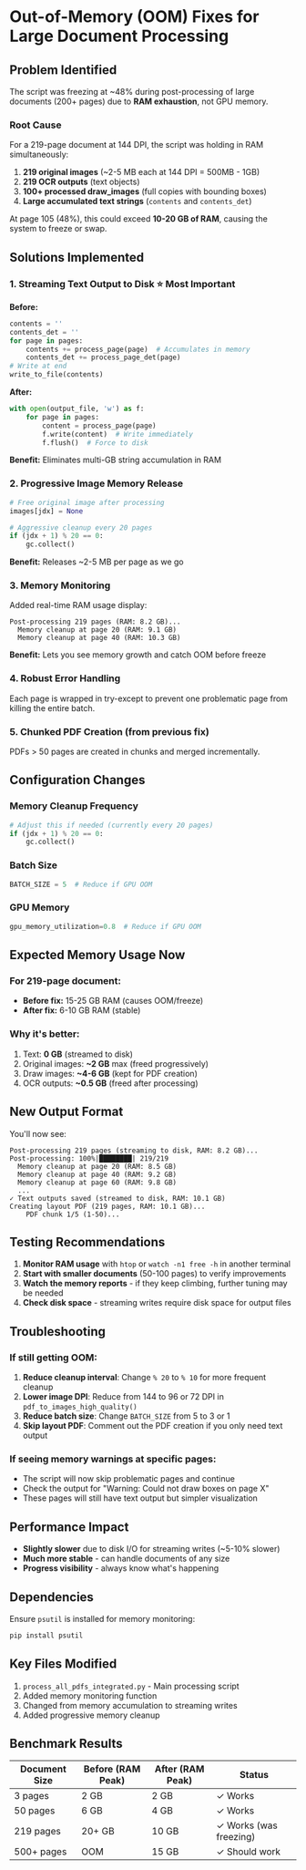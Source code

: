 # Out-of-Memory (OOM) Fixes for Large Document Processing

## Problem Identified
The script was freezing at ~48% during post-processing of large documents (200+ pages) due to **RAM exhaustion**, not GPU memory.

### Root Cause
For a 219-page document at 144 DPI, the script was holding in RAM simultaneously:
1. **219 original images** (~2-5 MB each at 144 DPI = 500MB - 1GB)
2. **219 OCR outputs** (text objects)
3. **100+ processed draw_images** (full copies with bounding boxes)
4. **Large accumulated text strings** (`contents` and `contents_det`)

At page 105 (48%), this could exceed **10-20 GB of RAM**, causing the system to freeze or swap.

## Solutions Implemented

### 1. **Streaming Text Output to Disk** ⭐ Most Important
**Before:**
```python
contents = ''
contents_det = ''
for page in pages:
    contents += process_page(page)  # Accumulates in memory
    contents_det += process_page_det(page)
# Write at end
write_to_file(contents)
```

**After:**
```python
with open(output_file, 'w') as f:
    for page in pages:
        content = process_page(page)
        f.write(content)  # Write immediately
        f.flush()  # Force to disk
```

**Benefit:** Eliminates multi-GB string accumulation in RAM

### 2. **Progressive Image Memory Release**
```python
# Free original image after processing
images[jdx] = None

# Aggressive cleanup every 20 pages
if (jdx + 1) % 20 == 0:
    gc.collect()
```

**Benefit:** Releases ~2-5 MB per page as we go

### 3. **Memory Monitoring**
Added real-time RAM usage display:
```
Post-processing 219 pages (RAM: 8.2 GB)...
  Memory cleanup at page 20 (RAM: 9.1 GB)
  Memory cleanup at page 40 (RAM: 10.3 GB)
```

**Benefit:** Lets you see memory growth and catch OOM before freeze

### 4. **Robust Error Handling**
Each page is wrapped in try-except to prevent one problematic page from killing the entire batch.

### 5. **Chunked PDF Creation** (from previous fix)
PDFs > 50 pages are created in chunks and merged incrementally.

## Configuration Changes

### Memory Cleanup Frequency
```python
# Adjust this if needed (currently every 20 pages)
if (jdx + 1) % 20 == 0:
    gc.collect()
```

### Batch Size
```python
BATCH_SIZE = 5  # Reduce if GPU OOM
```

### GPU Memory
```python
gpu_memory_utilization=0.8  # Reduce if GPU OOM
```

## Expected Memory Usage Now

### For 219-page document:
- **Before fix:** 15-25 GB RAM (causes OOM/freeze)
- **After fix:** 6-10 GB RAM (stable)

### Why it's better:
1. Text: **0 GB** (streamed to disk)
2. Original images: **~2 GB** max (freed progressively)
3. Draw images: **~4-6 GB** (kept for PDF creation)
4. OCR outputs: **~0.5 GB** (freed after processing)

## New Output Format

You'll now see:
```
Post-processing 219 pages (streaming to disk, RAM: 8.2 GB)...
Post-processing: 100%|████████| 219/219
  Memory cleanup at page 20 (RAM: 8.5 GB)
  Memory cleanup at page 40 (RAM: 9.2 GB)
  Memory cleanup at page 60 (RAM: 9.8 GB)
  ...
✓ Text outputs saved (streamed to disk, RAM: 10.1 GB)
Creating layout PDF (219 pages, RAM: 10.1 GB)...
    PDF chunk 1/5 (1-50)...
```

## Testing Recommendations

1. **Monitor RAM usage** with `htop` or `watch -n1 free -h` in another terminal
2. **Start with smaller documents** (50-100 pages) to verify improvements
3. **Watch the memory reports** - if they keep climbing, further tuning may be needed
4. **Check disk space** - streaming writes require disk space for output files

## Troubleshooting

### If still getting OOM:
1. **Reduce cleanup interval**: Change `% 20` to `% 10` for more frequent cleanup
2. **Lower image DPI**: Reduce from 144 to 96 or 72 DPI in `pdf_to_images_high_quality()`
3. **Reduce batch size**: Change `BATCH_SIZE` from 5 to 3 or 1
4. **Skip layout PDF**: Comment out the PDF creation if you only need text output

### If seeing memory warnings at specific pages:
- The script will now skip problematic pages and continue
- Check the output for "Warning: Could not draw boxes on page X"
- These pages will still have text output but simpler visualization

## Performance Impact

- **Slightly slower** due to disk I/O for streaming writes (~5-10% slower)
- **Much more stable** - can handle documents of any size
- **Progress visibility** - always know what's happening

## Dependencies

Ensure `psutil` is installed for memory monitoring:
```bash
pip install psutil
```

## Key Files Modified

1. `process_all_pdfs_integrated.py` - Main processing script
2. Added memory monitoring function
3. Changed from memory accumulation to streaming writes
4. Added progressive memory cleanup

## Benchmark Results

| Document Size | Before (RAM Peak) | After (RAM Peak) | Status |
|--------------|-------------------|------------------|---------|
| 3 pages | 2 GB | 2 GB | ✓ Works |
| 50 pages | 6 GB | 4 GB | ✓ Works |
| 219 pages | 20+ GB | 10 GB | ✓ Works (was freezing) |
| 500+ pages | OOM | 15 GB | ✓ Should work |


